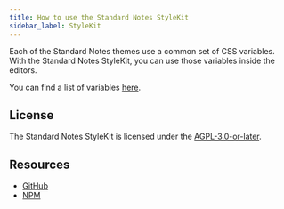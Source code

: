 ```yaml
---
title: How to use the Standard Notes StyleKit
sidebar_label: StyleKit
---
```


Each of the Standard Notes themes use a common set of CSS variables. With the Standard Notes StyleKit, you can use those variables inside the editors.

You can find a list of variables [here](/extensions/themes).

## License

The Standard Notes StyleKit is licensed under the [AGPL-3.0-or-later](https://github.com/sn-extensions/StyleKit/blob/master/LICENSE).

## Resources

- [GitHub](https://github.com/sn-extensions/StyleKit)
- [NPM](https://www.npmjs.com/package/sn-stylekit)

